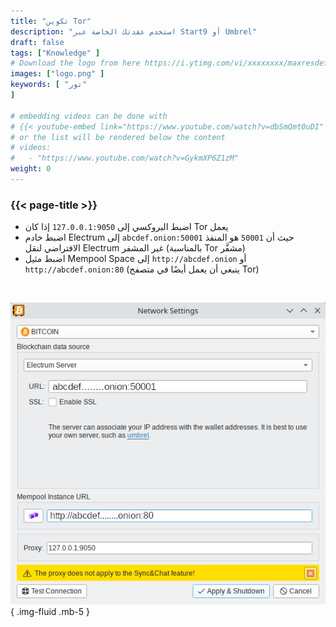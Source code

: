 ```yaml
---
title: "تكوين Tor"
description: "استخدم عقدتك الخاصة عبر Start9 أو Umbrel"
draft: false
tags: ["Knowledge" ]
# Download the logo from here https://i.ytimg.com/vi/xxxxxxxx/maxresdefault.jpg
images: ["logo.png" ]
keywords: [ "تور"
]

# embedding videos can be done with 
# {{< youtube-embed link="https://www.youtube.com/watch?v=dbSmQmt0uDI" >}}
# or the list will be rendered below the content
# videos:
#   - "https://www.youtube.com/watch?v=GykmXP6Z1zM"
weight: 0
---
```


### {{< page-title >}}  
 

- اضبط البروكسي إلى `127.0.0.1:9050` إذا كان Tor يعمل  
- اضبط خادم Electrum إلى `abcdef.onion:50001` حيث أن `50001` هو المنفذ الافتراضي لنقل Electrum غير المشفر (بالمناسبة Tor مشفَّر)  
- اضبط مثيل Mempool Space إلى `http://abcdef.onion` أو `http://abcdef.onion:80` (ينبغي أن يعمل أيضًا في متصفح Tor)

 </br>

 
 ![تكوين تور](config.png)
 { .img-fluid .mb-5 }